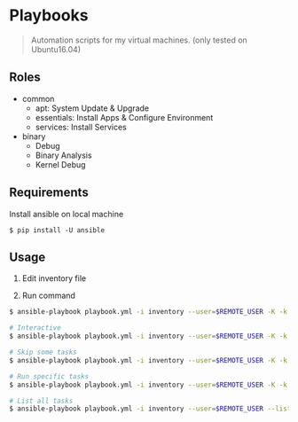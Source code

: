Playbooks
=========

> Automation scripts for my virtual machines. (only tested on Ubuntu16.04)


Roles
-----

- common
    - apt: System Update & Upgrade
    - essentials: Install Apps & Configure Environment
    - services: Install Services
- binary
    - Debug
    - Binary Analysis
    - Kernel Debug


Requirements
------------

Install ansible on local machine

```
$ pip install -U ansible
```


Usage
-----

1. Edit inventory file

2. Run command

```bash
$ ansible-playbook playbook.yml -i inventory --user=$REMOTE_USER -K -k

# Interactive
$ ansible-playbook playbook.yml -i inventory --user=$REMOTE_USER -K -k --step

# Skip some tasks
$ ansible-playbook playbook.yml -i inventory --user=$REMOTE_USER -K -k --skip-tags "kernel,docker"

# Run specific tasks
$ ansible-playbook playbook.yml -i inventory --user=$REMOTE_USER -K -k --tags "debug"

# List all tasks
$ ansible-playbook playbook.yml -i inventory --user=$REMOTE_USER --list-tasks
```
